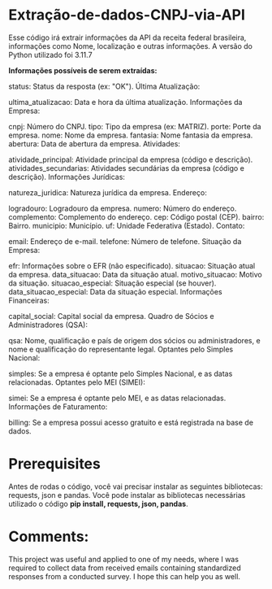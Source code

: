 # Extração-de-dados-CNPJ-via-API
Esse código irá extrair informações da API da receita federal brasileira, informações como Nome, localização e outras informações.
A versão do Python utilizado foi 3.11.7

**Informações possíveis de serem extraídas:**

status: Status da resposta (ex: "OK").
Última Atualização:

ultima_atualizacao: Data e hora da última atualização.
Informações da Empresa:

cnpj: Número do CNPJ.
tipo: Tipo da empresa (ex: MATRIZ).
porte: Porte da empresa.
nome: Nome da empresa.
fantasia: Nome fantasia da empresa.
abertura: Data de abertura da empresa.
Atividades:

atividade_principal: Atividade principal da empresa (código e descrição).
atividades_secundarias: Atividades secundárias da empresa (código e descrição).
Informações Jurídicas:

natureza_juridica: Natureza jurídica da empresa.
Endereço:

logradouro: Logradouro da empresa.
numero: Número do endereço.
complemento: Complemento do endereço.
cep: Código postal (CEP).
bairro: Bairro.
municipio: Município.
uf: Unidade Federativa (Estado).
Contato:

email: Endereço de e-mail.
telefone: Número de telefone.
Situação da Empresa:

efr: Informações sobre o EFR (não especificado).
situacao: Situação atual da empresa.
data_situacao: Data da situação atual.
motivo_situacao: Motivo da situação.
situacao_especial: Situação especial (se houver).
data_situacao_especial: Data da situação especial.
Informações Financeiras:

capital_social: Capital social da empresa.
Quadro de Sócios e Administradores (QSA):

qsa: Nome, qualificação e país de origem dos sócios ou administradores, e nome e qualificação do representante legal.
Optantes pelo Simples Nacional:

simples: Se a empresa é optante pelo Simples Nacional, e as datas relacionadas.
Optantes pelo MEI (SIMEI):

simei: Se a empresa é optante pelo MEI, e as datas relacionadas.
Informações de Faturamento:

billing: Se a empresa possui acesso gratuito e está registrada na base de dados.

# Prerequisites
Antes de rodas o código, você vai precisar instalar as seguintes bibliotecas: requests, json e pandas. Você pode instalar as bibliotecas necessárias utilizado o código **pip install, requests, json, pandas**.

# Comments:
This project was useful and applied to one of my needs, where I was required to collect data from received emails containing standardized responses from a conducted survey. I hope this can help you as well.
